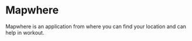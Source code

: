 # Mapwhere
Mapwhere is an application from where you can find your location and can help in workout.
